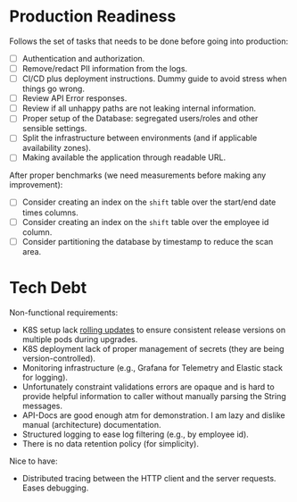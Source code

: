 # Production Readiness

Follows the set of tasks that needs to be done before going into production:
- [ ] Authentication and authorization.
- [ ] Remove/redact PII information from the logs.
- [ ] CI/CD plus deployment instructions. Dummy guide to avoid stress when things go wrong.
- [ ] Review API Error responses.
- [ ] Review if all unhappy paths are not leaking internal information.
- [ ] Proper setup of the Database: segregated users/roles and other sensible settings.
- [ ] Split the infrastructure between environments (and if applicable availability zones).
- [ ] Making available the application through readable URL.

After proper benchmarks (we need measurements before making any improvement):
- [ ] Consider creating an index on the `shift` table over the start/end date times columns.
- [ ] Consider creating an index on the `shift` table over the employee id column.
- [ ] Consider partitioning the database by timestamp to reduce the scan area.

# Tech Debt

Non-functional requirements:
- K8S setup lack [rolling updates](https://www.bluematador.com/blog/kubernetes-deployments-rolling-update-configuration) to ensure consistent release versions on multiple pods during upgrades.
- K8S deployment lack of proper management of secrets (they are being version-controlled).
- Monitoring infrastructure (e.g., Grafana for Telemetry and Elastic stack for logging).
- Unfortunately constraint validations errors are opaque and is hard to provide helpful information to caller without manually parsing the String messages.
- API-Docs are good enough atm for demonstration. I am lazy and dislike manual (architecture) documentation.
- Structured logging to ease log filtering (e.g., by employee id).
- There is no data retention policy (for simplicity).

Nice to have:
- Distributed tracing between the HTTP client and the server requests. Eases debugging.
